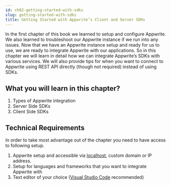 ```yaml
---
id: ch02-getting-started-with-sdks
slug: getting-started-with-sdks
title: Getting Started with Appwrite’s Client and Server SDKs
---
```


In the first chapter of this book we learned to setup and configure Appwrite. We also learned to troubleshoot our Appwrite instance if we run into any issues. Now that we have an Appwrite instance setup and ready for us to use, we are ready to integrate Appwrite with our applications. So in this chapter we will learn in detail how we can integrate Appwrite’s SDKs with various services. We will also provide tips for when you want to connect to Appwrite using REST API directly (though not required) instead of using SDKs.

## What you will learn in this chapter?

1. Types of Appwrite integration
2. Server Side SDKs
3. Client Side SDKs

## Technical Requirements

In order to take most advantage out of the chapter you need to have access to following setup.

1. Appwrite setup and accessible via [localhost](http://localhost), custom domain or IP address.
2. Setup for languages and frameworks that you want to integrate Appwrite with
3. Text editor of your choice ([Visual Studio Code](https://code.visualstudio.com/) recommended)
